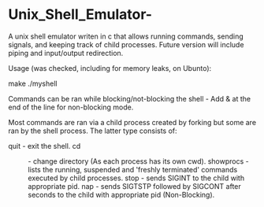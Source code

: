 # Unix_Shell_Emulator-
A unix shell emulator writen in c that allows running commands, sending signals, and keeping track of child processes. Future version will include piping and input/output redirection. 

Usage (was checked, including for memory leaks, on Ubunto):

make
./myshell

Commands can be ran while blocking/not-blocking the shell - Add & at the end of the line for non-blocking mode.

Most commands are ran via a child process created by forking but some are ran by the shell process.
The latter type consists of:

quit - exit the shell.
cd <dir> - change directory (As each process has its own cwd).
showprocs - lists the running, suspended and 'freshly terminated' commands executed by child processes.
stop <pid> - sends SIGINT to the child with appropriate pid.
nap <sec> <pid> - sends SIGTSTP followed by SIGCONT after <sec> seconds to the child with appropriate pid (Non-Blocking).
